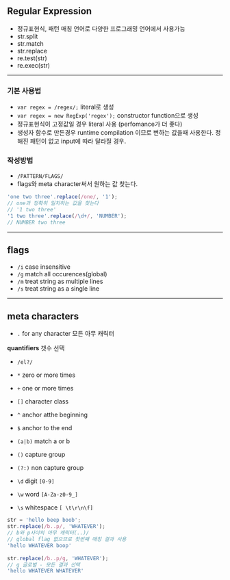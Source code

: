 ## Regular Expression

- 정규표현식, 패턴 매칭 언어로 다양한 프로그래밍 언어에서 사용가능
- str.split
- str.match
- str.replace
- re.test(str)
- re.exec(str)

---

### 기본 사용법

- `var regex = /regex/;` literal로 생성
- `var regex = new RegExp('regex');` constructor function으로 생성
- 정규표현식이 고정값일 경우 literal 사용 (perfomance가 더 좋다)
- 생성자 함수로 만든경우 runtime compilation 이므로 변하는 값을때 사용한다. 정해진 패턴이 없고 input에 따라 달라질 경우.

### 작성방법

- `/PATTERN/FLAGS/`
- flags와 meta character써서 원하는 값 찾는다.

```js
'one two three'.replace(/one/, '1');
// one과 정확히 일치하는 값을 찾는다
// '1 two three'
'1 two three'.replace(/\d+/, 'NUMBER');
// NUMBER two three
```


---

## flags

- `/i` case insensitive
- `/g` match all occurences(global)
- `/m` treat string as multiple lines
- `/s` treat string as a single line

---

## meta characters

- `.` for any character 모든 아무 캐릭터

**quantifiers** 갯수 선택
- `/el?/` 
- `*` zero or more times
- `+` one or more times


- `[]` character class
- `^` anchor atthe beginning
- `$` anchor to the end
- `(a|b)` match a or b
- `()` capture group
- `(?:)` non capture group
- `\d` digit `[0-9]`
- `\w` word `[A-Za-z0-9_]`
- `\s` whitespace `[ \t\r\n\f]`

```js
str = 'hello beep boob';
str.replace(/b..p/, 'WHATEVER');
// b와 p사이의 아무 캐릭터(..)/
// global flag 없으므로 첫번째 매칭 결과 사용
'hello WHATEVER boop'
 
str.replace(/b..p/g, 'WHATEVER');
// g 글로벌 - 모든 결과 선택
'hello WHATEVER WHATEVER'
```
